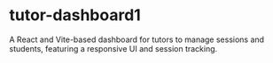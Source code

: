 # tutor-dashboard1
A React and Vite-based dashboard for tutors to manage sessions and students, featuring a responsive UI and session tracking.

